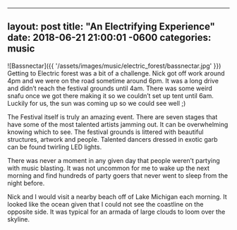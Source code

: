 
---
layout: post
title: "An Electrifying Experience"
date: 2018-06-21 21:00:01 -0600
categories: music
---

![Bassnectar]({{ '/assets/images/music/electric_forest/bassnectar.jpg' }})
Getting to Electric forest was a bit of a challenge. Nick got off work around 4pm and we were on the road sometime around 6pm. It was a long drive and didn’t reach the festival grounds until 4am. There was some weird snafu once we got there making it so we couldn’t set up tent until 6am. Luckily for us, the sun was coming up so we could see well ;)

The Festival itself is truly an amazing event. There are seven stages that have some of the most talented artists jamming out. It can be overwhelming knowing which to see. The festival grounds is littered with beautiful structures, artwork and people. Talented dancers dressed in exotic garb can be found twirling LED lights. 

There was never a moment in any given day that people weren’t partying with music blasting. It was not uncommon for me to wake up the next morning and find hundreds of party goers that never went to sleep from the night before. 

Nick and I would visit a nearby beach off of Lake Michigan each morning. It looked like the ocean given that I could not see the coastline on the opposite side. It was typical for an armada of large clouds to loom over the skyline. 



